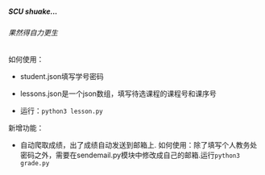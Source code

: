 ##### SCU shuake...
###### 果然得自力更生
如何使用：
* student.json填写学号密码

* lessons.json是一个json数组，填写待选课程的课程号和课序号

* 运行：```python3 lesson.py```

新增功能：
* 自动爬取成绩，出了成绩自动发送到邮箱上.
  如何使用：除了填写个人教务处密码之外，需要在sendemail.py模块中修改成自己的邮箱.运行```python3 grade.py```

